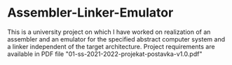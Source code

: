 # Assembler-Linker-Emulator
This is a university project on which I have worked on realization of an assembler and an emulator for the specified abstract computer system and a linker independent of the target architecture.
Project requirements are available in PDF file "01-ss-2021-2022-projekat-postavka-v1.0.pdf"
